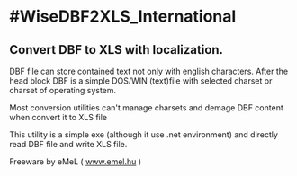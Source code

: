 #WiseDBF2XLS_International
==========================

Convert DBF to XLS with localization.
-------------------------------------

DBF file can store contained text not only with english characters.
After the head block DBF is a simple DOS/WIN (text)file with selected charset or charset of operating system. 

Most conversion utilities can't manage charsets and demage DBF content when convert it to XLS file

This utility is a simple exe (although it use .net environment) and directly read DBF file and write XLS file.


Freeware by eMeL ( www.emel.hu )